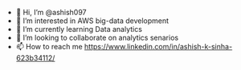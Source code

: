 - 👋 Hi, I’m @ashish097
- 👀 I’m interested in AWS big-data development
- 🌱 I’m currently learning Data analytics
- 💞️ I’m looking to collaborate on analytics senarios 
- 📫 How to reach me https://www.linkedin.com/in/ashish-k-sinha-623b34112/

<!---
ashish097/ashish097 is a ✨ special ✨ repository because its `README.md` (this file) appears on your GitHub profile.
You can click the Preview link to take a look at your changes.
--->
